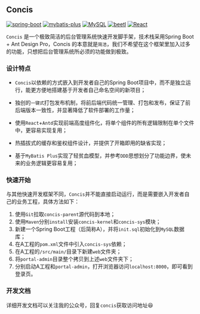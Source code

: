 ## Concis 

[![spring-boot](https://img.shields.io/badge/spring--boot-2.6.4-green.svg)](https://spring.io/projects/spring-boot) [![mybatis-plus](https://img.shields.io/badge/mybatis--plus-3.5.2-blue.svg)](https://baomidou.com/) [![MySQL](https://img.shields.io/badge/MySQL-5.7-9cf.svg)](https://www.mysql.com/) [![beetl](https://img.shields.io/badge/antd-4.20.0-red.svg)](https://ant.design/index-cn) [![React](https://img.shields.io/badge/React-17.0.0-yellow.svg)](https://reactjs.org/)

`Concis` 是一个极致简洁的后台管理系统快速开发脚手架，技术栈采用Spring Boot + Ant Design Pro，Concis 的本意就是`简洁`，我们不希望在这个框架里加入过多的功能，只想把后台管理系统所必须的功能做到极致。



### 设计特点

- `Concis`以依赖的方式嵌入到开发者自己的Spring Boot项目中，而不是独立运行，能更方便地搭建基于开发者自己命名空间的新项目；

- 独创的`一键式`打包发布机制，将前后端代码统一管理、打包和发布，保证了前后端版本一致性，并显著降低了软件部署的工作量；

- 使用`React`+`Antd`实现前端高度组件化，将单个组件的所有逻辑限制在单个文件中，更容易实现复用；

- 热插拔式的缓存和鉴权组件设计，并提供了开箱即用的缺省实现；

- 基于`MyBatis Plus`实现了轻贫血模型，并参考`DDD`思想划分了功能边界，使未来的业务逻辑更容易复用；

  

### 快速开始

与其他快速开发框架不同，`Concis`并不能直接启动运行，而是需要嵌入开发者自己的业务工程，具体方法如下：

1. 使用`Git`拉取`concis-parent`源代码到本地；
2. 使用`Maven`分别`install`安装`concis-kernel`和`concis-sys`模块；
3. 新建一个Spring Boot工程（后简称A），并将`init.sql`初始化到`MySQL`数据库；
4. 在A工程的`pom.xml`文件中引入`concis-sys`依赖；
5. 在A工程的`/src/main/`目录下新建`web`文件夹；
6. 将`portal-admin`目录整个拷贝到上述`web`文件夹下；
7. 分别启动A工程和`portal-admin`，打开浏览器访问`localhost:8000`，即可看到登录页。



### 开发文档

详细开发文档可以关注我的公众号，回复`concis`获取访问地址:laughing:



